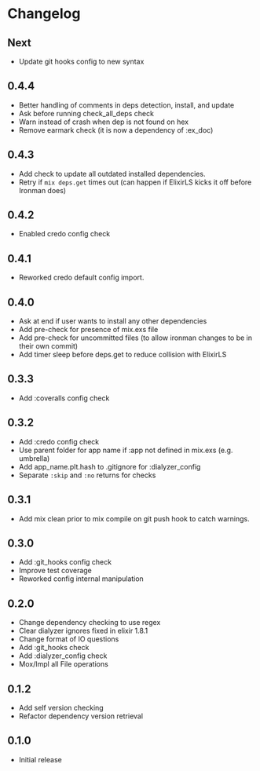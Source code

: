 # Changelog

## Next

* Update git hooks config to new syntax

## 0.4.4

* Better handling of comments in deps detection, install, and update
* Ask before running check_all_deps check
* Warn instead of crash when dep is not found on hex
* Remove earmark check (it is now a dependency of :ex_doc)

## 0.4.3

* Add check to update all outdated installed dependencies.
* Retry if `mix deps.get` times out (can happen if ElixirLS kicks it off before Ironman does)

## 0.4.2

* Enabled credo config check

## 0.4.1

* Reworked credo default config import.

## 0.4.0

* Ask at end if user wants to install any other dependencies
* Add pre-check for presence of mix.exs file
* Add pre-check for uncommitted files (to allow ironman changes to be in their own commit)
* Add timer sleep before deps.get to reduce collision with ElixirLS

## 0.3.3

* Add :coveralls config check

## 0.3.2

* Add :credo config check
* Use parent folder for app name if :app not defined in mix.exs (e.g. umbrella)
* Add app_name.plt.hash to .gitignore for :dialyzer_config
* Separate `:skip` and `:no` returns for checks

## 0.3.1

* Add mix clean prior to mix compile on git push hook to catch warnings.

## 0.3.0

* Add :git_hooks config check
* Improve test coverage
* Reworked config internal manipulation

## 0.2.0

* Change dependency checking to use regex
* Clear dialyzer ignores fixed in elixir 1.8.1
* Change format of IO questions
* Add :git_hooks check
* Add :dialyzer_config check
* Mox/Impl all File operations

## 0.1.2

* Add self version checking
* Refactor dependency version retrieval

## 0.1.0

* Initial release
